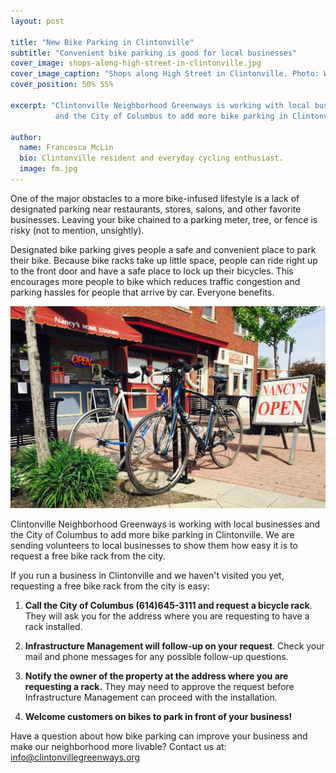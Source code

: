 ```yaml
---
layout: post

title: "New Bike Parking in Clintonville"
subtitle: "Convenient bike parking is good for local businesses"
cover_image: shops-along-high-street-in-clintonville.jpg
cover_image_caption: "Shops along High Street in Clintonville. Photo: Will Koehler"
cover_position: 50% 55%

excerpt: "Clintonville Neighborhood Greenways is working with local businesses
          and the City of Columbus to add more bike parking in Clintonville."

author:
  name: Francesca McLin
  bio: Clintonville resident and everyday cycling enthusiast.
  image: fm.jpg
---
```


One of the major obstacles to a more bike-infused lifestyle is a lack of designated parking near
restaurants, stores, salons, and other favorite businesses. Leaving your bike chained to a parking
meter, tree, or fence is risky (not to mention, unsightly).

Designated bike parking gives people a safe and convenient place to park their bike. Because bike racks
take up little space, people can ride right up to the front door and have a safe place to lock up their
bicycles. This encourages more people to bike which reduces traffic congestion and parking hassles for
people that arrive by car. Everyone benefits.

<div class="full rounded shadow"><img src="/images/bike-parking/bike-parking-in-clintonville.jpg"></div>

Clintonville Neighborhood Greenways is working with local businesses and the City of Columbus to add
more bike parking in Clintonville. We are sending volunteers to local businesses to show them how
easy it is to request a free bike rack from the city.

If you run a business in Clintonville and we haven't visited you yet, requesting a free bike rack
from the city is easy:

1.  <b>Call the City of Columbus (614)645-3111 and request a bicycle rack</b>. They will ask you for
    the address where you are requesting to have a rack installed.

2.  <b>Infrastructure Management will follow-up on your request</b>. Check your mail and phone messages for
    any possible follow-up questions.

3.  <b>Notify the owner of the property at the address where you are requesting a rack.</b> They may need to
    approve the request before Infrastructure Management can proceed with the installation.

4.  <b>Welcome customers on bikes to park in front of your business!</b>

Have a question about how bike parking can improve your business and make our neighborhood more livable?
Contact us at: <a href='mailto:info@clintonvillegreenways.org?subject=Question about Bike Parking in Clintonville'>info@clintonvillegreenways.org</a>


